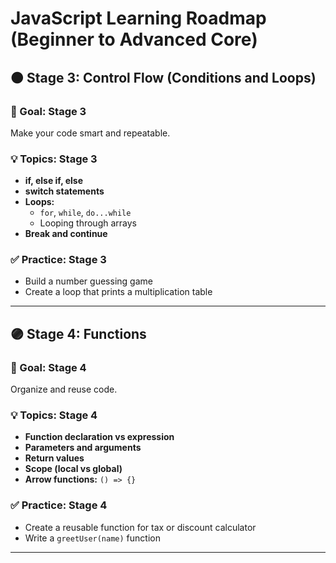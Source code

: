# JavaScript Learning Roadmap (Beginner to Advanced Core)

## 🟠 Stage 3: Control Flow (Conditions and Loops)

### 📌 Goal: Stage 3

Make your code smart and repeatable.

### 💡 Topics: Stage 3

- **if, else if, else**
- **switch statements**
- **Loops:**
  - `for`, `while`, `do...while`
  - Looping through arrays
- **Break and continue**

### ✅ Practice: Stage 3

- Build a number guessing game
- Create a loop that prints a multiplication table

---

## 🟣 Stage 4: Functions

### 📌 Goal: Stage 4

Organize and reuse code.

### 💡 Topics: Stage 4

- **Function declaration vs expression**
- **Parameters and arguments**
- **Return values**
- **Scope (local vs global)**
- **Arrow functions:** `() => {}`

### ✅ Practice: Stage 4

- Create a reusable function for tax or discount calculator
- Write a `greetUser(name)` function

---